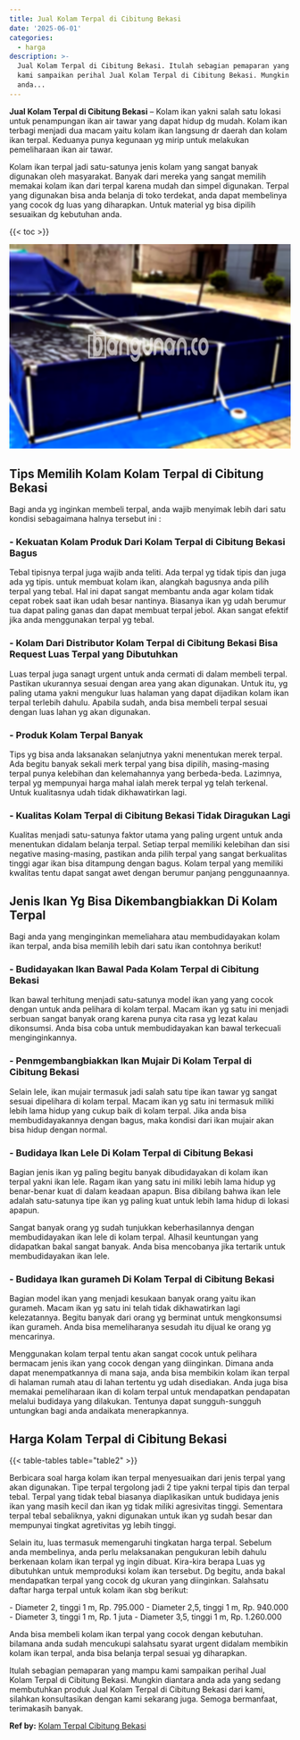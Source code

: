 ```yaml
---
title: Jual Kolam Terpal di Cibitung Bekasi
date: '2025-06-01'
categories:
  - harga
description: >-
  Jual Kolam Terpal di Cibitung Bekasi. Itulah sebagian pemaparan yang mampu
  kami sampaikan perihal Jual Kolam Terpal di Cibitung Bekasi. Mungkin diantara
  anda...
---
```


**Jual Kolam Terpal di Cibitung Bekasi** – Kolam ikan yakni salah satu lokasi untuk penampungan ikan air tawar yang dapat hidup dg mudah. Kolam ikan terbagi menjadi dua macam yaitu kolam ikan langsung dr daerah dan kolam ikan terpal. Keduanya punya kegunaan yg mirip untuk melakukan pemeliharaan ikan air tawar.

Kolam ikan terpal jadi satu-satunya jenis kolam yang sangat banyak digunakan oleh masyarakat. Banyak dari mereka yang sangat memilih memakai kolam ikan dari terpal karena mudah dan simpel digunakan. Terpal yang digunakan bisa anda belanja di toko terdekat, anda dapat membelinya yang cocok dg luas yang diharapkan. Untuk material yg bisa dipilih sesuaikan dg kebutuhan anda.

{{< toc >}}

![Jual Kolam Terpal di Cibitung Bekasi](/images/jual-kolam-terpal-48.png)

## Tips Memilih Kolam Kolam Terpal di Cibitung Bekasi

Bagi anda yg inginkan membeli terpal, anda wajib menyimak lebih dari satu kondisi sebagaimana halnya tersebut ini :

### \- Kekuatan Kolam Produk Dari Kolam Terpal di Cibitung Bekasi Bagus

Tebal tipisnya terpal juga wajib anda teliti. Ada terpal yg tidak tipis dan juga ada yg tipis. untuk membuat kolam ikan, alangkah bagusnya anda pilih terpal yang tebal. Hal ini dapat sangat membantu anda agar kolam tidak cepat robek saat ikan udah besar nantinya. Biasanya ikan yg udah berumur tua dapat paling ganas dan dapat membuat terpal jebol. Akan sangat efektif jika anda menggunakan terpal yg tebal.

### \- Kolam Dari Distributor Kolam Terpal di Cibitung Bekasi Bisa Request Luas Terpal yang Dibutuhkan

Luas terpal juga sanagt urgent untuk anda cermati di dalam membeli terpal. Pastikan ukurannya sesuai dengan area yang akan digunakan. Untuk itu, yg paling utama yakni mengukur luas halaman yang dapat dijadikan kolam ikan terpal terlebih dahulu. Apabila sudah, anda bisa membeli terpal sesuai dengan luas lahan yg akan digunakan.

### \- Produk Kolam Terpal Banyak

Tips yg bisa anda laksanakan selanjutnya yakni menentukan merek terpal. Ada begitu banyak sekali merk terpal yang bisa dipilih, masing-masing terpal punya kelebihan dan kelemahannya yang berbeda-beda. Lazimnya, terpal yg mempunyai harga mahal ialah merek terpal yg telah terkenal. Untuk kualitasnya udah tidak dikhawatirkan lagi.

### \- Kualitas Kolam Terpal di Cibitung Bekasi Tidak Diragukan Lagi

Kualitas menjadi satu-satunya faktor utama yang paling urgent untuk anda menentukan didalam belanja terpal. Setiap terpal memiliki kelebihan dan sisi negative masing-masing, pastikan anda pilih terpal yang sangat berkualitas tinggi agar ikan bisa ditampung dengan bagus. Kolam terpal yang memiliki kwalitas tentu dapat sangat awet dengan berumur panjang penggunaannya.

## Jenis Ikan Yg Bisa Dikembangbiakkan Di Kolam Terpal

Bagi anda yang menginginkan memeliahara atau membudidayakan kolam ikan terpal, anda bisa memilih lebih dari satu ikan contohnya berikut!

### \- Budidayakan Ikan Bawal Pada Kolam Terpal di Cibitung Bekasi

Ikan bawal terhitung menjadi satu-satunya model ikan yang yang cocok dengan untuk anda pelihara di kolam terpal. Macam ikan yg satu ini menjadi serbuan sangat banyak orang karena punya cita rasa yg lezat kalau dikonsumsi. Anda bisa coba untuk membudidayakan kan bawal terkecuali menginginkannya.

### \- Penmgembangbiakkan Ikan Mujair Di Kolam Terpal di Cibitung Bekasi

Selain lele, ikan mujair termasuk jadi salah satu tipe ikan tawar yg sangat sesuai dipelihara di kolam terpal. Macam ikan yg satu ini termasuk miliki lebih lama hidup yang cukup baik di kolam terpal. Jika anda bisa membudidayakannya dengan bagus, maka kondisi dari ikan mujair akan bisa hidup dengan normal.

### \- Budidaya Ikan Lele Di Kolam Terpal di Cibitung Bekasi

Bagian jenis ikan yg paling begitu banyak dibudidayakan di kolam ikan terpal yakni ikan lele. Ragam ikan yang satu ini miliki lebih lama hidup yg benar-benar kuat di dalam keadaan apapun. Bisa dibilang bahwa ikan lele adalah satu-satunya tipe ikan yg paling kuat untuk lebih lama hidup di lokasi apapun.

Sangat banyak orang yg sudah tunjukkan keberhasilannya dengan membudidayakan ikan lele di kolam terpal. Alhasil keuntungan yang didapatkan bakal sangat banyak. Anda bisa mencobanya jika tertarik untuk membudidayakan ikan lele.

### \- Budidaya Ikan gurameh Di Kolam Terpal di Cibitung Bekasi

Bagian model ikan yang menjadi kesukaan banyak orang yaitu ikan gurameh. Macam ikan yg satu ini telah tidak dikhawatirkan lagi kelezatannya. Begitu banyak dari orang yg berminat untuk mengkonsumsi ikan gurameh. Anda bisa memeliharanya sesudah itu dijual ke orang yg mencarinya.

Menggunakan kolam terpal tentu akan sangat cocok untuk pelihara bermacam jenis ikan yang cocok dengan yang diinginkan. Dimana anda dapat menempatkannya di mana saja, anda bisa membikin kolam ikan terpal di halaman rumah atau di lahan tertentu yg udah disediakan. Anda juga bisa memakai pemeliharaan ikan di kolam terpal untuk mendapatkan pendapatan melalui budidaya yang dilakukan. Tentunya dapat sungguh-sungguh untungkan bagi anda andaikata menerapkannya.

## Harga Kolam Terpal di Cibitung Bekasi

{{< table-tables table="table2" >}}

Berbicara soal harga kolam ikan terpal menyesuaikan dari jenis terpal yang akan digunakan. Tipe terpal tergolong jadi 2 tipe yakni terpal tipis dan terpal tebal. Terpal yang tidak tebal biasanya diaplikasikan untuk budidaya jenis ikan yang masih kecil dan ikan yg tidak miliki agresivitas tinggi. Sementara terpal tebal sebaliknya, yakni digunakan untuk ikan yg sudah besar dan mempunyai tingkat agretivitas yg lebih tinggi.

Selain itu, luas termasuk memengaruhi tingkatan harga terpal. Sebelum anda membelinya, anda perlu melaksanakan pengukuran lebih dahulu berkenaan kolam ikan terpal yg ingin dibuat. Kira-kira berapa Luas yg dibutuhkan untuk memproduksi kolam ikan tersebut. Dg begitu, anda bakal mendapatkan terpal yang cocok dg ukuran yang diinginkan. Salahsatu daftar harga terpal untuk kolam ikan sbg berikut:

\- Diameter 2, tinggi 1 m, Rp. 795.000 - Diameter 2,5, tinggi 1 m, Rp. 940.000 - Diameter 3, tinggi 1 m, Rp. 1 juta - Diameter 3,5, tinggi 1 m, Rp. 1.260.000

Anda bisa membeli kolam ikan terpal yang cocok dengan kebutuhan. bilamana anda sudah mencukupi salahsatu syarat urgent didalam membikin kolam ikan terpal, anda bisa belanja terpal sesuai yg diharapkan.

Itulah sebagian pemaparan yang mampu kami sampaikan perihal Jual Kolam Terpal di Cibitung Bekasi. Mungkin diantara anda ada yang sedang membutuhkan produk Jual Kolam Terpal di Cibitung Bekasi dari kami, silahkan konsultasikan dengan kami sekarang juga. Semoga bermanfaat, terimakasih banyak.

**Ref by:** [Kolam Terpal Cibitung Bekasi](https://id.wikipedia.org/wiki/Kolam)
